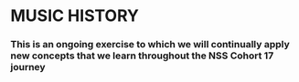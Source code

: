 # MUSIC HISTORY

### This is an ongoing exercise to which we will continually apply new concepts that we learn throughout the NSS Cohort 17 journey
